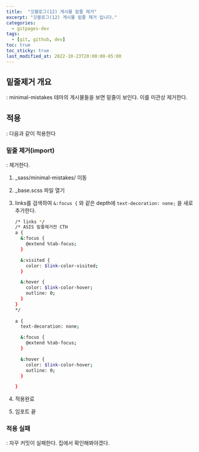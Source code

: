 ```yaml
---
title:  "깃블로그(12) 게시물 밑줄 제거"
excerpt: "깃블로그(12) 게시물 밑줄 제거 입니다."
categories:
  - gitpages-dev
tags:
  - [git, github, dev]
toc: true
toc_sticky: true
last_modified_at: 2022-10-23T20:00:00-05:00
---
```


## 밑줄제거 개요
  : minimal-mistakes 테마의 게시물들을 보면 밑줄이 보인다. 이를 미관상 제거한다.

## 적용
  : 다음과 같이 적용한다

### 밑줄 제거(import)
  : 제거한다.

  1. _sass/minimal-mistakes/ 이동
  2. _base.scss 파일 열기
  3. links를 검색하여 `&:focus {` 와 같은 depth에 `text-decoration: none;` 을 새로 추가한다.  
  
      ```bash
      /* links */
      /* ASIS 밑줄제거전 CTH
      a {
        &:focus {
          @extend %tab-focus;
        }
 
        &:visited {
          color: $link-color-visited;
        }

        &:hover {
          color: $link-color-hover;
          outline: 0;
        }
      }
      */
    
      a {
        text-decoration: none;

        &:focus {
          @extend %tab-focus;
        }

        &:hover {
          color: $link-color-hover;
          outline: 0;
        }

      }

      ```

  5. 적용완료
  6. 임포트 끝

### 적용 실패
  : 자꾸 커밋이 실패한다. 집에서 확인해봐야겠다.
